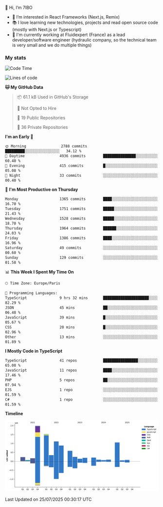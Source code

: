 👋 Hi, I’m 7IBO

- 👀 I’m interested in React Frameworks (Next.js, Remix)
- 📚 I love learning new technologies, projects and read open source code (mostly with Next.js or Typescript)
- 💼 I'm currently working at Fluidexpert (France) as a lead developer/software engineer (hydraulic company, so the technical team is very small and we do multiple things)

### My stats
<!--START_SECTION:waka-->
![Code Time](http://img.shields.io/badge/Code%20Time-1%2C142%20hrs%2035%20mins-blue)

![Lines of code](https://img.shields.io/badge/From%20Hello%20World%20I%27ve%20Written-9.0%20million%20lines%20of%20code-blue)

**🐱 My GitHub Data** 

> 📦 61.1 kB Used in GitHub's Storage 
 > 
> 🚫 Not Opted to Hire
 > 
> 📜 19 Public Repositories 
 > 
> 🔑 36 Private Repositories 
 > 
**I'm an Early 🐤** 

```text
🌞 Morning                2788 commits        █████████░░░░░░░░░░░░░░░░   34.12 % 
🌆 Daytime                4936 commits        ███████████████░░░░░░░░░░   60.40 % 
🌃 Evening                415 commits         █░░░░░░░░░░░░░░░░░░░░░░░░   05.08 % 
🌙 Night                  33 commits          ░░░░░░░░░░░░░░░░░░░░░░░░░   00.40 % 
```
📅 **I'm Most Productive on Thursday** 

```text
Monday                   1365 commits        ████░░░░░░░░░░░░░░░░░░░░░   16.70 % 
Tuesday                  1751 commits        █████░░░░░░░░░░░░░░░░░░░░   21.43 % 
Wednesday                1528 commits        █████░░░░░░░░░░░░░░░░░░░░   18.70 % 
Thursday                 1964 commits        ██████░░░░░░░░░░░░░░░░░░░   24.03 % 
Friday                   1386 commits        ████░░░░░░░░░░░░░░░░░░░░░   16.96 % 
Saturday                 49 commits          ░░░░░░░░░░░░░░░░░░░░░░░░░   00.60 % 
Sunday                   129 commits         ░░░░░░░░░░░░░░░░░░░░░░░░░   01.58 % 
```


📊 **This Week I Spent My Time On** 

```text
🕑︎ Time Zone: Europe/Paris

💬 Programming Languages: 
TypeScript               9 hrs 32 mins       █████████████████████░░░░   82.29 % 
JSON                     45 mins             ██░░░░░░░░░░░░░░░░░░░░░░░   06.48 % 
JavaScript               39 mins             █░░░░░░░░░░░░░░░░░░░░░░░░   05.67 % 
CSS                      20 mins             █░░░░░░░░░░░░░░░░░░░░░░░░   02.96 % 
Other                    13 mins             ░░░░░░░░░░░░░░░░░░░░░░░░░   01.89 % 
```

**I Mostly Code in TypeScript** 

```text
TypeScript               41 repos            ████████████████░░░░░░░░░   65.08 % 
JavaScript               11 repos            ████░░░░░░░░░░░░░░░░░░░░░   17.46 % 
PHP                      5 repos             ██░░░░░░░░░░░░░░░░░░░░░░░   07.94 % 
EJS                      1 repo              ░░░░░░░░░░░░░░░░░░░░░░░░░   01.59 % 
C#                       1 repo              ░░░░░░░░░░░░░░░░░░░░░░░░░   01.59 % 
```



**Timeline**

![Lines of Code chart](https://raw.githubusercontent.com/7IBO/7IBO/main/assets/bar_graph.png)


 Last Updated on 25/07/2025 00:30:17 UTC
<!--END_SECTION:waka-->
